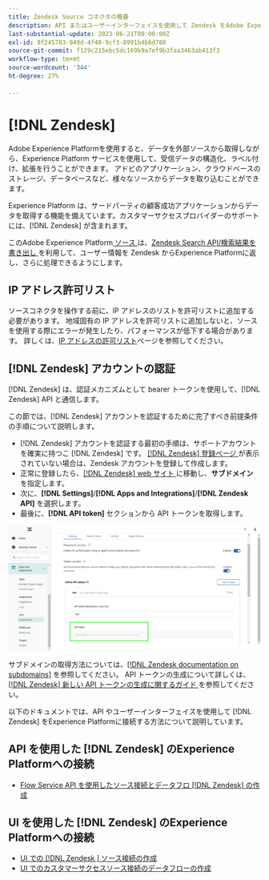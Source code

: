 ```yaml
---
title: Zendesk Source コネクタの概要
description: API またはユーザーインターフェイスを使用して Zendesk をAdobe Experience Platformに接続する方法について説明します。
last-substantial-update: 2023-06-21T00:00:00Z
exl-id: 9f245783-949d-4f40-9cf3-8991b4b6d780
source-git-commit: f129c215ebc5dc169b9a7ef9b3faa3463ab413f3
workflow-type: tm+mt
source-wordcount: '344'
ht-degree: 27%

---
```


# [!DNL Zendesk]

Adobe Experience Platformを使用すると、データを外部ソースから取得しながら、Experience Platform サービスを使用して、受信データの構造化、ラベル付け、拡張を行うことができます。 アドビのアプリケーション、クラウドベースのストレージ、データベースなど、様々なソースからデータを取り込むことができます。

Experience Platform は、サードパーティの顧客成功アプリケーションからデータを取得する機能を備えています。カスタマーサクセスプロバイダーのサポートには、[!DNL Zendesk] が含まれます。

このAdobe Experience Platform[ ソース ](https://experienceleague.adobe.com/docs/experience-platform/sources/home.html?lang=ja) は、[Zendesk Search API/検索結果を書き出し ](https://developer.zendesk.com/api-reference/ticketing/ticket-management/search/#export-search-results) を利用して、ユーザー情報を Zendesk からExperience Platformに返し、さらに処理できるようにします。

## IP アドレス許可リスト

ソースコネクタを操作する前に、IP アドレスのリストを許可リストに追加する必要があります。 地域固有の IP アドレスを許可リストに追加しないと、ソースを使用する際にエラーが発生したり、パフォーマンスが低下する場合があります。 詳しくは、[IP アドレスの許可リスト](../../ip-address-allow-list.md)ページを参照してください。

## [!DNL Zendesk] アカウントの認証

[!DNL Zendesk] は、認証メカニズムとして bearer トークンを使用して、[!DNL Zendesk] API と通信します。

この節では、[!DNL Zendesk] アカウントを認証するために完了すべき前提条件の手順について説明します。

* [!DNL Zendesk] アカウントを認証する最初の手順は、サポートアカウントを確実に持つこ [!DNL Zendesk] です。 [[!DNL Zendesk]  登録ページ ](https://www.zendesk.co.jp/register/) が表示されていない場合は、Zendesk アカウントを登録して作成します。
* 正常に登録したら、[[!DNL Zendesk] web サイト ](https://www.zendesk.com/login/) に移動し、**サブドメイン** を指定します。
* 次に、**[!DNL Settings]**/**[!DNL Apps and Integrations]**/**[!DNL Zendesk API]** を選択します。
* 最後に、**[!DNL API token]** セクションから API トークンを取得します。

![Zendesk API トークン ](../../images/tutorials/create/zendesk/zendesk-api-tokens.png)

サブドメインの取得方法については、[[!DNL Zendesk documentation on subdomains]](<https://support.zendesk.com/hc/en-us/articles/4409381383578-Where-can-I-find-my-Zendesk-subdomain->) を参照してください。 API トークンの生成について詳しくは、[[!DNL Zendesk]  新しい API トークンの生成に関するガイド ](<https://support.zendesk.com/hc/en-us/articles/4408889192858-Generating-a-new-API-token>) を参照してください。

以下のドキュメントでは、API やユーザーインターフェイスを使用して [!DNL Zendesk] をExperience Platformに接続する方法について説明しています。

## API を使用した [!DNL Zendesk] のExperience Platformへの接続

* [Flow Service API を使用したソース接続とデータフロ  [!DNL Zendesk]  の作成](../../tutorials/api/create/customer-success/zendesk.md)

## UI を使用した [!DNL Zendesk] のExperience Platformへの接続

* [UI での  [!DNL Zendesk &#x200B;] ソース接続の作成](../../tutorials/ui/create/customer-success/zendesk.md)
* [UI でのカスタマーサクセスソース接続のデータフローの作成](../../tutorials/ui/dataflow/customer-success.md)
